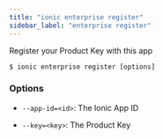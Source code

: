 ```yaml
---
title: "ionic enterprise register"
sidebar_label: "enterprise register"
---
```





Register your Product Key with this app

```shell
$ ionic enterprise register [options]
```



### Options

 - `--app-id=<id>`: The Ionic App ID 
      
 - `--key=<key>`: The Product Key 
      
